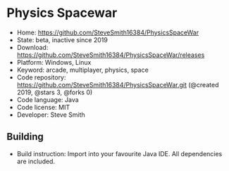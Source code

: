 # Physics Spacewar

- Home: https://github.com/SteveSmith16384/PhysicsSpaceWar
- State: beta, inactive since 2019
- Download: https://github.com/SteveSmith16384/PhysicsSpaceWar/releases
- Platform: Windows, Linux
- Keyword: arcade, multiplayer, physics, space
- Code repository: https://github.com/SteveSmith16384/PhysicsSpaceWar.git (@created 2019, @stars 3, @forks 0)
- Code language: Java
- Code license: MIT
- Developer: Steve Smith

## Building

- Build instruction: Import into your favourite Java IDE. All dependencies are included.
